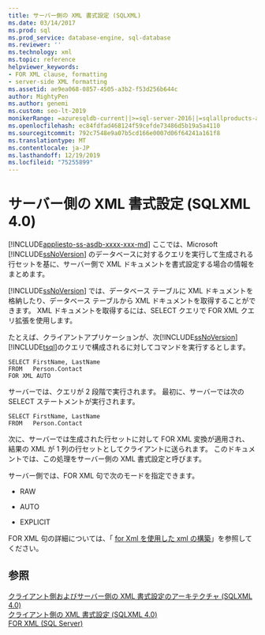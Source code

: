 ```yaml
---
title: サーバー側の XML 書式設定 (SQLXML)
ms.date: 03/14/2017
ms.prod: sql
ms.prod_service: database-engine, sql-database
ms.reviewer: ''
ms.technology: xml
ms.topic: reference
helpviewer_keywords:
- FOR XML clause, formatting
- server-side XML formatting
ms.assetid: ae9ea068-0857-4505-a3b2-f53d256b644c
author: MightyPen
ms.author: genemi
ms.custom: seo-lt-2019
monikerRange: =azuresqldb-current||>=sql-server-2016||=sqlallproducts-allversions||>=sql-server-linux-2017||=azuresqldb-mi-current
ms.openlocfilehash: ec84fdfad468124f59cefde73486d5b19a5a4110
ms.sourcegitcommit: 792c7548e9a07b5cd166e0007d06f64241a161f8
ms.translationtype: MT
ms.contentlocale: ja-JP
ms.lasthandoff: 12/19/2019
ms.locfileid: "75255899"
---
```

# <a name="server-side-xml-formatting-sqlxml-40"></a>サーバー側の XML 書式設定 (SQLXML 4.0)
[!INCLUDE[appliesto-ss-asdb-xxxx-xxx-md](../../../includes/appliesto-ss-asdb-xxxx-xxx-md.md)]
  ここでは、Microsoft [!INCLUDE[ssNoVersion](../../../includes/ssnoversion-md.md)] のデータベースに対するクエリを実行して生成される行セットを基に、サーバー側で XML ドキュメントを書式設定する場合の情報をまとめます。  
  
 
  [!INCLUDE[ssNoVersion](../../../includes/ssnoversion-md.md)] では、データベース テーブルに XML ドキュメントを格納したり、データベース テーブルから XML ドキュメントを取得することができます。 XML ドキュメントを取得するには、SELECT クエリで FOR XML クエリ拡張を使用します。  
  
 たとえば、クライアントアプリケーションが、次[!INCLUDE[ssNoVersion](../../../includes/ssnoversion-md.md)] [!INCLUDE[tsql](../../../includes/tsql-md.md)]のクエリで構成されるに対してコマンドを実行するとします。  
  
```  
SELECT FirstName, LastName  
FROM   Person.Contact  
FOR XML AUTO  
```  
  
 サーバーでは、クエリが 2 段階で実行されます。 最初に、サーバーでは次の SELECT ステートメントが実行されます。  
  
```  
SELECT FirstName, LastName  
FROM   Person.Contact  
```  
  
 次に、サーバーでは生成された行セットに対して FOR XML 変換が適用され、 結果の XML が 1 列の行セットとしてクライアントに送られます。 このドキュメントでは、この処理をサーバー側の XML 書式設定と呼びます。  
  
 サーバー側では、FOR XML 句で次のモードを指定できます。  
  
-   RAW  
  
-   AUTO  
  
-   EXPLICIT  
  
 FOR XML 句の詳細については、「 [for Xml を使用した xml の構築](../../../relational-databases/xml/for-xml-sql-server.md)」を参照してください。  
  
## <a name="see-also"></a>参照  
 [クライアント側およびサーバー側の XML 書式設定のアーキテクチャ &#40;SQLXML 4.0&#41;](../../../relational-databases/sqlxml/formatting/architecture-of-client-side-and-server-side-xml-formatting-sqlxml-4-0.md)   
 [クライアント側の XML 書式設定 &#40;SQLXML 4.0&#41;](../../../relational-databases/sqlxml/formatting/client-side-xml-formatting-sqlxml-4-0.md)   
 [FOR XML &#40;SQL Server&#41;](../../../relational-databases/xml/for-xml-sql-server.md)  
  
  
